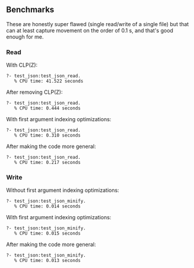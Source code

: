 ## Benchmarks

These are honestly super flawed (single read/write of a single file) but that can at least capture movement on the 
order of 0.1 s, and that's good enough for me.

### Read

With CLP(Z):

```
?- test_json:test_json_read.
   % CPU time: 41.522 seconds
```

After removing CLP(Z):

```
?- test_json:test_json_read.
   % CPU time: 0.444 seconds
```

With first argument indexing optimizations:
```
?- test_json:test_json_read.
   % CPU time: 0.310 seconds
```

After making the code more general:
```
?- test_json:test_json_read.
   % CPU time: 0.217 seconds
```

### Write

Without first argument indexing optimizations:
```
?- test_json:test_json_minify.
   % CPU time: 0.014 seconds
```

With first argument indexing optimizations:
```
?- test_json:test_json_minify.
   % CPU time: 0.015 seconds
```

After making the code more general:
```
?- test_json:test_json_minify.
   % CPU time: 0.013 seconds
```
